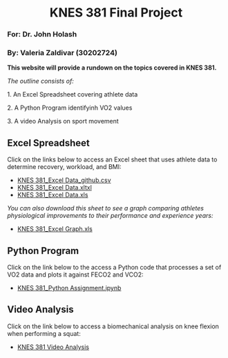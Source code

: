 # <center>KNES 381 Final Project</center>
### For: Dr. John Holash 
### By: Valeria Zaldivar (30202724)

**This website will provide a rundown on the topics covered in KNES 381.**

*The outline consists of:*
<p>1. An Excel Spreadsheet covering athlete data</p>
<p>2. A Python Program identifyinh VO2 values</p> 
<p>3. A video Analysis on sport movement</p>
 

## **Excel Spreadsheet**
<p>Click on the links below to access an Excel sheet that uses athlete data to determine recovery, workload, and BMI:</p>

- [KNES 381_Excel Data_github.csv](https://github.com/user-attachments/files/19679017/Excel.data_final.project_github.csv)
- [KNES 381_Excel Data.xltxl](https://github.com/valeria-zaldivar/Knes381/blob/771bf3447eaa43f3e5896032929fb5963431ce4a/images/Excel%20data_final%20project%20(1).xltx)
- [KNES 381_Excel Data.xls](https://github.com/valeria-zaldivar/Knes381/blob/6ca23d051b8fa11c9ce46a8e81f3c83c57496de9/ExcelAthleteData_Final%20Project_github%20(1).xls)

*You can also download this sheet to see a graph comparing athletes physiological improvements to their performance and experience years:*
- [KNES 381_Excel Graph.xls](https://github.com/valeria-zaldivar/Knes381/blob/91a3d47460d3c12f9df26af1fbf71bacc979eb22/ExcelGraphics_Final%20Project_github.xls)

## **Python Program**
<p>Click on the link below to the access a Python code that processes a set of VO2 data and plots it against FECO2 and VCO2:</p>
 
- [KNES 381_Python Assignment.ipynb](https://github.com/valeria-zaldivar/Knes381/blob/b3714e8d70bb99c537d17a93164c497e7c42fa1f/KNES%20381_Python%20Assignment.ipynb#L1)

## **Video Analysis** 
<p>Click on the link below to access a biomechanical analysis on knee flexion when performing a squat:</p>

- [KNES 381 Video Analysis](https://github.com/valeria-zaldivar/Knes381/blob/003208932714e94b7184b5864ca815eef116efca/Video%20Analysis.mov)



